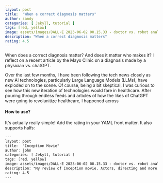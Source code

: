 ```yaml
---
layout: post
title:  "When a correct diagnosis matters"
author: sandy
categories: [ Jekyll, tutorial ]
tags: [red, yellow]
image: assets/images/DALL·E 2023-06-02 00.15.33 - doctor vs. robot analyzing data.png
description: "When a correct diagnosis matters"
rating: 4.5
---
```


When does a correct diagnosis matter?  And does it matter who makes it?  I reflect on a recent article by the Mayo Clinic on a diagnosis made by a physician vs. chatGPT.

Over the last few months, I have been following the tech news closely as new AI technologies, particularly Large Language Models (LLMs), have exploded on to the scene.  Of course, being a bit skeptical, I was curious to see how this new iteration of technologies would fare in healthcare.  After pouring through endless feeds and articles of how the likes of ChatGPT were going to revolunitize healthcare, I happened across    

#### How to use?

It's actually really simple! Add the rating in your YAML front matter. It also supports halfs:

```html
---
layout: post
title:  "Inception Movie"
author: john
categories: [ Jekyll, tutorial ]
tags: [red, yellow]
image: assets/images/DALL·E 2023-06-02 00.15.33 - doctor vs. robot analyzing data.png
description: "My review of Inception movie. Actors, directing and more."
rating: 4.5
---
```

